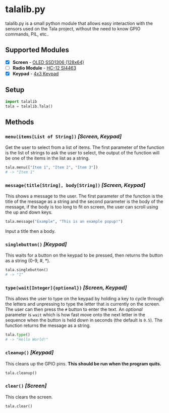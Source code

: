 # talalib.py
talalib.py is a small python module that allows easy interaction with the sensors used on the Tala project, without the need to know GPIO commands, PIL, etc..

## Supported Modules
- [x] **Screen** - [OLED SSD1306 (128x64)](http://www.ebay.co.uk/itm/I2C-OLED-Display-128X64-0-96-SSD1306-For-Arduino-Raspberry-Pi-ESP8266-etc-/172736606184)
- [ ] **Radio Module** - [HC-12 SI4463](http://www.ebay.co.uk/itm/433Mhz-HC-12-SI4463-Wireless-Serial-Port-Module-1000m-Replace-Bluetooth-TE296-/281772656589)
- [x] **Keypad** - [4x3 Keypad](http://www.ebay.co.uk/itm/12-4x3-key-Switch-Membrane-Matrix-KeyPad-Self-Adhesive-Arduino-RPI-PIC-AVR-/131708189209)

## Setup

```python
import talalib
tala = talalib.Tala()
```

## Methods

### `menu(items[List of String])` *[Screen, Keypad]*

Get the user to select from a list of items. The first parameter of the function
is the list of strings to ask the user to select, the output of the function will
be one of the items in the list as a string.

```python
tala.menu(["Item 1", "Item 2", "Item 3"])
# -> "Item 1"
```

### `message(title[String], body[String])` *[Screen, Keypad]*

This shows a message to the user. The first parameter of the function is the
title of the message as a string and the second parameter is the body of the message,
if the body is too long to fit on screen, the user can scroll using the up and
down keys.

```python
tala.message("Example", "This is an example popup!")
```

Input a title then a body.

### `singlebutton()` *[Keypad]*

This waits for a button on the keypad to be pressed, then returns the button as
a string (0-9, #, \*).

```python
tala.singlebutton()
# -> "1"
```

### `type(wait[Integer]{optional})` *[Screen, Keypad]*

This allows the user to type on the keypad by holding a key to cycle through the
letters and unpressing to type the letter that is currently on the screen. The
user can then press the `#` button to enter the text. An *optional* parameter is
`wait` which is how fast move onto the next letter in the sequence when the button
is held down in seconds (the default is `0.5`). The function returns the message
as a string.

```python
tala.type()
# -> "Hello World!"
```

### `cleanup()` *[Keypad]*

This cleans up the GPIO pins. **This should be run when the program quits.**

```python
tala.cleanup()
```

### `clear()` *[Screen]*

This clears the screen.

```python
tala.clear()
```
